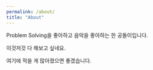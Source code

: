 ```yaml
---
permalink: /about/
title: "About"
---
```


Problem Solving을 좋아하고 음악을 좋아하는 한 공돌이입니다.

이것저것 다 해보고 싶네요.

여기에 적을 게 많아졌으면 좋겠습니다.
